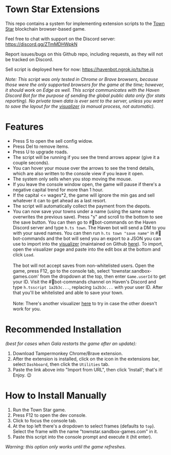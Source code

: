 # Town Star Extensions
This repo contains a system for implementing extension scripts to the [Town Star](https://gala.fan/ZuShEZ3Ql) blockchain browser-based game.

Feel free to chat with support on the Discord server: https://discord.gg/ZTmMDHWpkN

Report issues/bugs on this Github repo, including requests, as they will not be tracked on Discord.

Sell script is deployed here for now: https://havenbot.ngrok.io/ts/tse.js

*Note: This script was only tested in Chrome or Brave browsers, because those were the only supported browsers for the game at the time; however, it should work on Edge as well. This script communicates with the Haven Discord Bot for the purpose of sending the global public data only (for stats reporting).  No private town data is ever sent to the server, unless you want to save the layout for the [visualizer](https://ts.litwiller.io/) (a manual process, not automatic).*

# Features

* Press S to open the sell config widow.
* Press Del to remove items.
* Press U to upgrade roads.
* The script will be running if you see the trend arrows appear (give it a couple seconds).
* You can hover your mouse over the arrows to see the trend details, which are also written to the console view if you leave it open.
* The system only sells when you stop moving the mouse.
* If you leave the console window open, the game will pause if there's a negative capital trend for more than 1 hour.
* If the capital <= wages*2, the game will ignore the min gas and sell whatever it can to get ahead as a last resort.
* The script will automatically collect the payment from the depots.
* You can now save your towns under a name (using the same name overwrites the previous save).  Press "s" and scroll to the bottom to see the save button. You can then go to #🤖bot-commands on the Haven Discord server and type `h.ts town`. The Haven bot will send a DM to you with your saved names. You can then run `h.ts town "save name"` in #🤖bot-commands and the bot will send you an export to a JSON you can use to import into the [visualizer](https://ts.litwiller.io/) (maintained on Github [here](https://github.com/Litwilly/townstar-visualizer)). To import, open the visualizer page and paste into the edit box at the bottom and click `Load`.\
\
The bot will not accept saves from non-whitelisted users. Open the game, press F12, go to the console tab, select 'townstar.sandbox-games.com' from the dropdown at the top, then enter `Game.userId` to get your ID. Visit the #🤖bot-commands channel on Haven's Discord and type `h.tsscript 1a2b3c...`, replacing `1a2b3c...` with your user ID. After that you'll be whitelisted and able to save your town.\
\
Note: There's another visualizer [here](https://kewlhwip.com/) to try in case the other doesn't work for you.

# Recommended Installation 
_(best for cases when Gala restarts the game after an update):_
 1. Download Tampermonkey Chrome/Brave extension.
 2. After the extension is installed, click on the icon in the extensions bar, select `Dashboard`, then click the `Utilities` tab.
 3. Paste the link above into "Import from URL", then click 'Install'; that's it! Enjoy. :wink:

# How to Install Manually

1. Run the Town Star game.
2. Press F12 to open the dev console.
3. Click to focus the console tab.
4. At the top left there's a dropdown to select frames (defaults to `top`). Select the frame with the name "townstar.sandbox-games.com" in it.
5. Paste this script into the console prompt and execute it (hit enter).

*Warning: this option only works until the game refreshes.*